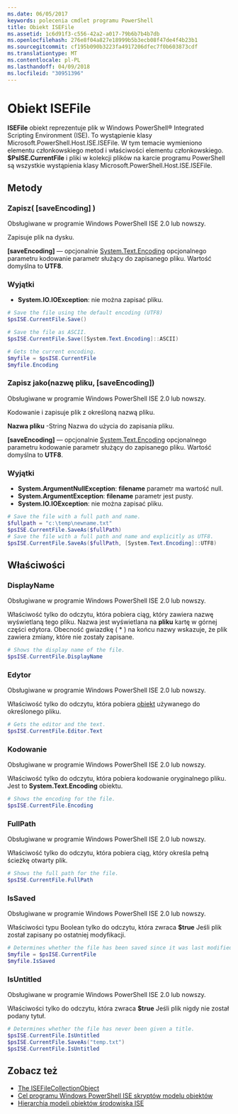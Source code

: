 ```yaml
---
ms.date: 06/05/2017
keywords: polecenia cmdlet programu PowerShell
title: Obiekt ISEFile
ms.assetid: 1c6d91f3-c556-42a2-a017-79b6b7b4b7db
ms.openlocfilehash: 276e8f04a827e18999b5b3ecb08f47de4f4b23b1
ms.sourcegitcommit: cf195b090b3223fa4917206dfec7f0b603873cdf
ms.translationtype: MT
ms.contentlocale: pl-PL
ms.lasthandoff: 04/09/2018
ms.locfileid: "30951396"
---
```

# <a name="the-isefile-object"></a>Obiekt ISEFile

**ISEFile** obiekt reprezentuje plik w Windows PowerShell® Integrated Scripting Environment (ISE). To wystąpienie klasy Microsoft.PowerShell.Host.ISE.ISEFile. W tym temacie wymieniono elementu członkowskiego metod i właściwości elementu członkowskiego. **$PsISE.CurrentFile** i pliki w kolekcji plików na karcie programu PowerShell są wszystkie wystąpienia klasy Microsoft.PowerShell.Host.ISE.ISEFile.

## <a name="methods"></a>Metody

### <a name="save-saveencoding-"></a>Zapisz\( \[saveEncoding\] \)

Obsługiwane w programie Windows PowerShell ISE 2.0 lub nowszy.

Zapisuje plik na dysku.

**\[saveEncoding\]**  — opcjonalnie [System.Text.Encoding](http://msdn.microsoft.com/library/system.text.encoding.aspx) opcjonalnego parametru kodowanie parametr służący do zapisanego pliku. Wartość domyślna to **UTF8**.

### <a name="exceptions"></a>Wyjątki

- **System.IO.IOException**: nie można zapisać pliku.

```powershell
# Save the file using the default encoding (UTF8)
$psISE.CurrentFile.Save()

# Save the file as ASCII.
$psISE.CurrentFile.Save([System.Text.Encoding]::ASCII)

# Gets the current encoding.
$myfile = $psISE.CurrentFile
$myfile.Encoding
```

### <a name="saveasfilename-saveencoding"></a>Zapisz jako\(nazwę pliku, \[saveEncoding\]\)

Obsługiwane w programie Windows PowerShell ISE 2.0 lub nowszy.

Kodowanie i zapisuje plik z określoną nazwą pliku.

**Nazwa pliku** -String Nazwa do użycia do zapisania pliku.

**\[saveEncoding\]**  — opcjonalnie [System.Text.Encoding](http://msdn.microsoft.com/library/system.text.encoding.aspx) opcjonalnego parametru kodowanie parametr służący do zapisanego pliku. Wartość domyślna to **UTF8**.

### <a name="exceptions"></a>Wyjątki

- **System.ArgumentNullException**: **filename** parametr ma wartość null.
- **System.ArgumentException**: **filename** parametr jest pusty.
- **System.IO.IOException**: nie można zapisać pliku.

```powershell
# Save the file with a full path and name.
$fullpath = "c:\temp\newname.txt"
$psISE.CurrentFile.SaveAs($fullPath)
# Save the file with a full path and name and explicitly as UTF8.
$psISE.CurrentFile.SaveAs($fullPath, [System.Text.Encoding]::UTF8)
```

## <a name="properties"></a>Właściwości

### <a name="displayname"></a>DisplayName

Obsługiwane w programie Windows PowerShell ISE 2.0 lub nowszy.

Właściwość tylko do odczytu, która pobiera ciąg, który zawiera nazwę wyświetlaną tego pliku. Nazwa jest wyświetlana na **pliku** kartę w górnej części edytora. Obecność gwiazdkę \( \* \) na końcu nazwy wskazuje, że plik zawiera zmiany, które nie zostały zapisane.

```powershell
# Shows the display name of the file.
$psISE.CurrentFile.DisplayName
```

### <a name="editor"></a>Edytor

Obsługiwane w programie Windows PowerShell ISE 2.0 lub nowszy.

Właściwość tylko do odczytu, która pobiera [obiekt](The-ISEEditor-Object.md) używanego do określonego pliku.

```powershell
# Gets the editor and the text.
$psISE.CurrentFile.Editor.Text
```

### <a name="encoding"></a>Kodowanie

Obsługiwane w programie Windows PowerShell ISE 2.0 lub nowszy.

Właściwość tylko do odczytu, która pobiera kodowanie oryginalnego pliku. Jest to **System.Text.Encoding** obiektu.

```powershell
# Shows the encoding for the file.
$psISE.CurrentFile.Encoding
```

### <a name="fullpath"></a>FullPath

Obsługiwane w programie Windows PowerShell ISE 2.0 lub nowszy.

Właściwość tylko do odczytu, która pobiera ciąg, który określa pełną ścieżkę otwarty plik.

```powershell
# Shows the full path for the file.
$psISE.CurrentFile.FullPath
```

### <a name="issaved"></a>IsSaved

Obsługiwane w programie Windows PowerShell ISE 2.0 lub nowszy.

Właściwości typu Boolean tylko do odczytu, która zwraca **$true** Jeśli plik został zapisany po ostatniej modyfikacji.

```powershell
# Determines whether the file has been saved since it was last modified.
$myfile = $psISE.CurrentFile
$myfile.IsSaved
```

### <a name="isuntitled"></a>IsUntitled

Obsługiwane w programie Windows PowerShell ISE 2.0 lub nowszy.

Właściwości tylko do odczytu, która zwraca **$true** Jeśli plik nigdy nie został podany tytuł.

```powershell
# Determines whether the file has never been given a title.
$psISE.CurrentFile.IsUntitled
$psISE.CurrentFile.SaveAs("temp.txt")
$psISE.CurrentFile.IsUntitled
```

## <a name="see-also"></a>Zobacz też

- [The ISEFileCollectionObject](The-ISEFileCollection-Object.md)
- [Cel programu Windows PowerShell ISE skryptów modelu obiektów](Purpose-of-the-Windows-PowerShell-ISE-Scripting-Object-Model.md)
- [Hierarchia modeli obiektów środowiska ISE](The-ISE-Object-Model-Hierarchy.md)